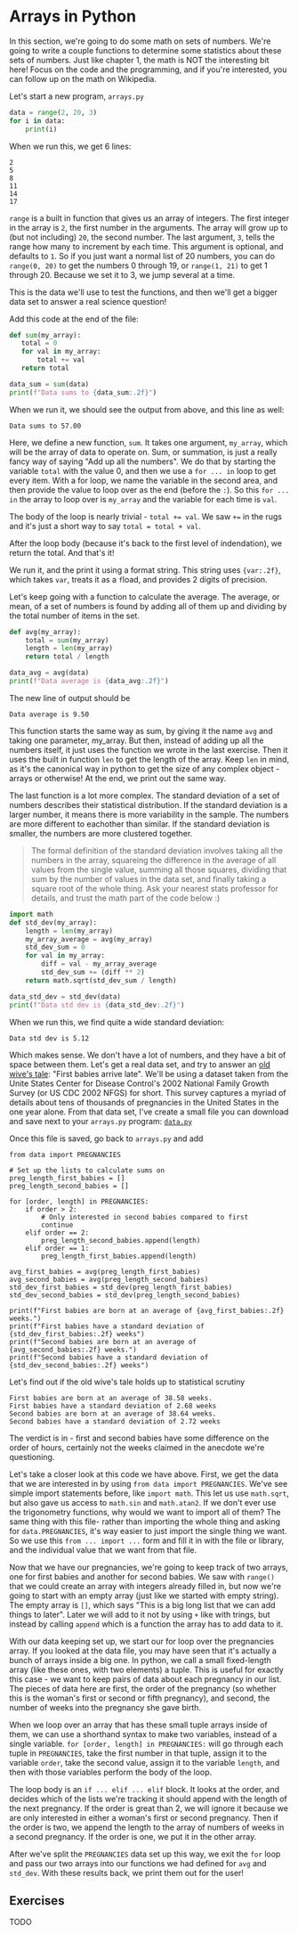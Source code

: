 # Arrays in Python

In this section, we're going to do some math on sets of numbers. We're going
to write a couple functions to determine some statistics about these sets of
numbers. Just like chapter 1, the math is NOT the interesting bit here! Focus on
the code and the programming, and if you're interested, you can follow up on the
math on Wikipedia.

Let's start a new program, `arrays.py`

```python
data = range(2, 20, 3)
for i in data:
    print(i)
```

When we run this, we get 6 lines:

```
2
5
8
11
14
17
```
 
 `range` is a built in function that gives us an array of integers. The first
 integer in the array is `2`, the first number in the arguments. The array will
 grow up to (but not including) `20`, the second number. The last argument, `3`,
 tells the range how many to increment by each time. This argument is optional,
 and defaults to `1`. So if you just want a normal list of 20 numbers, you can
 do `range(0, 20)` to get the numbers 0 through 19, or `range(1, 21)` to get
 1 through 20. Because we set it to 3, we jump several at a time.

 This is the data we'll use to test the functions, and then we'll get a bigger
 data set to answer a real science question!

Add this code at the end of the file:

 ```python
 def sum(my_array):
    total = 0
    for val in my_array:
        total += val
    return total

data_sum = sum(data)
print(f"Data sums to {data_sum:.2f}")
```
 
 When we run it, we should see the output from above, and this line as well:

 ```
Data sums to 57.00
 ```

Here, we define a new function, `sum`. It takes one argument, `my_array`, which
will be the array of data to operate on. Sum, or summation, is just a really
fancy way of saying "Add up all the numbers". We do that by starting the
variable `total` with the value 0, and then we use a `for ... in` loop to get
every item. With a for loop, we name the variable in the second area, and then
provide the value to loop over as the end (before the `:`). So this `for ... in`
the array to loop over is `my_array` and the variable for each time is `val`.

The body of the loop is nearly trivial - `total += val`. We saw `+=` in the rugs
and it's just a short way to say `total = total + val`.

After the loop body (because it's back to the first level of indendation), we
return the total. And that's it!

We run it, and the print it using a format string. This string uses `{var:.2f}`,
which takes `var`, treats it as a `f`load, and provides 2 digits of precision.

Let's keep going with a function to calculate the average. The average, or mean,
of a set of numbers is found by adding all of them up and dividing by the total
number of items in the set. 

```py
def avg(my_array):
    total = sum(my_array)
    length = len(my_array)
    return total / length

data_avg = avg(data)
print(f"Data average is {data_avg:.2f}")
```

The new line of output should be

```
Data average is 9.50
```

This function starts the same way as sum, by giving it the name `avg` and taking
one parameter, my_array. But then, instead of adding up all the numbers itself,
it just uses the function we wrote in the last exercise. Then it uses the built
in function `len` to get the length of the array. Keep `len` in mind, as it's
the canonical way in python to get the size of any complex object - arrays or
otherwise! At the end, we print out the same way.

The last function is a lot more complex. The standard deviation of a set of
numbers describes their statistical distribution. If the standard deviation is
a larger number, it means there is more variability in the sample. The numbers
are more different to eachother than similar. If the standard deviation is
smaller, the numbers are more clustered together.

> The formal definition of the standard deviation involves taking all the
numbers in the array, squareing the difference in the average of all values from
the single value, summing all those squares, dividing that sum by the number of
values in the data set, and finally taking a square root of the whole thing. Ask
your nearest stats professor for details, and trust the math part of the code
below :)


```py
import math
def std_dev(my_array):
    length = len(my_array)
    my_array_average = avg(my_array)
    std_dev_sum = 0
    for val in my_array:
        diff = val - my_array_average
        std_dev_sum += (diff ** 2)
    return math.sqrt(std_dev_sum / length)

data_std_dev = std_dev(data)
print(f"Data std dev is {data_std_dev:.2f}")
```

When we run this, we find quite a wide standard deviation:

```
Data std dev is 5.12
```

Which makes sense. We don't have a lot of numbers, and they have a bit of space
between them. Let's get a real data set, and try to answer an
[old wive's tale](https://www.bbc.com/future/article/20171127-the-truth-about-three-childbirth-myths):
"First babies arrive late". We'll be using a dataset taken from the Unite States
Center for Disease Control's 2002 National Family Growth Survey (or US CDC 2002
NFGS) for short. This survey captures a myriad of details about tens of
thousands of pregnancies in the United States in the one year alone. From that
data set, I've create a small file you can download and save next to your
`arrays.py` program:
[`data.py`](https://raw.githubusercontent.com/DavidSouther/software_craftsmanship/master/02_functions_arrays_strings/03_arrays/data.py)

Once this file is saved, go back to `arrays.py` and add

```
from data import PREGNANCIES

# Set up the lists to calculate sums on
preg_length_first_babies = []
preg_length_second_babies = []

for [order, length] in PREGNANCIES:
    if order > 2:
        # Only interested in second babies compared to first
        continue
    elif order == 2:
        preg_length_second_babies.append(length)
    elif order == 1:
        preg_length_first_babies.append(length)

avg_first_babies = avg(preg_length_first_babies)
avg_second_babies = avg(preg_length_second_babies)
std_dev_first_babies = std_dev(preg_length_first_babies)
std_dev_second_babies = std_dev(preg_length_second_babies)

print(f"First babies are born at an average of {avg_first_babies:.2f} weeks.")
print(f"First babies have a standard deviation of {std_dev_first_babies:.2f} weeks")
print(f"Second babies are born at an average of {avg_second_babies:.2f} weeks.")
print(f"Second babies have a standard deviation of {std_dev_second_babies:.2f} weeks")
```

Let's find out if the old wive's tale holds up to statistical scrutiny

```
First babies are born at an average of 38.58 weeks.
First babies have a standard deviation of 2.68 weeks
Second babies are born at an average of 38.64 weeks.
Second babies have a standard deviation of 2.72 weeks
```

The verdict is in - first and second babies have some difference on the order
of hours, certainly not the weeks claimed in the anecdote we're questioning.

Let's take a closer look at this code we have above. First, we get the data that
we are interested in by using `from data import PREGNANCIES`. We've see simple
import statements before, like `import math`. This let us use `math.sqrt`, but
also gave us access to `math.sin` and `math.atan2`. If we don't ever use the
trigonometry functions, why would we want to import all of them? The same thing
with this file- rather than importing the whole thing and asking for
`data.PREGNANCIES`, it's way easier to just import the single thing we want. So
we use this `from ... import ...` form and fill it in with the file or library,
and the individual value that we want from that file.

Now that we have our pregnancies, we're going to keep track of two arrays, one
for first babies and another for second babies. We saw with `range()` that we
could create an array with integers already filled in, but now we're going to
start with an empty array (just like we started with empty string). The empty
array is `[]`, which says "This is a big long list that we can add things to
later". Later we will add to it not by using `+` like with trings, but instead
by calling `append` which is a function the array has to add data to it.

With our data keeping set up, we start our for loop over the pregnancies array.
If you looked at the data file, you may have seen that it's actually a bunch of
arrays inside a big one. In python, we call a small fixed-length array (like
these ones, with two elements) a tuple. This is useful for exactly this case -
we want to keep pairs of data about each pregnancy in our list. The pieces of
data here are first, the order of the pregnancy (so whether this is the woman's
first or second or fifth pregnancy), and second, the number of weeks into the
pregnancy she gave birth.

When we loop over an array that has these small tuple arrays inside of them, we
can use a shorthand syntax to make two variables, instead of a single variable.
`for [order, length] in PREGNANCIES:` will go through each tuple in
`PREGNANCIES`, take the first number in that tuple, assign it to the variable
`order`, take the second value, assign it to the variable `length`, and then
with those variables perform the body of the loop.

The loop body is an `if ... elif ... elif` block. It looks at the order, and
decides which of the lists we're tracking it should append with the length of
the next pregnancy. If the order is great than 2, we will ignore it because we
are only interested in either a woman's first or second pregnancy. Then if the
order is two, we append the length to the array of numbers of weeks in a second
pregnancy. If the order is one, we put it in the other array.

After we've split the `PREGNANCIES` data set up this way, we exit the `for` loop
and pass our two arrays into our functions we had defined for `avg` and
`std_dev`. With these results back, we print them out for the user!

## Exercises

TODO